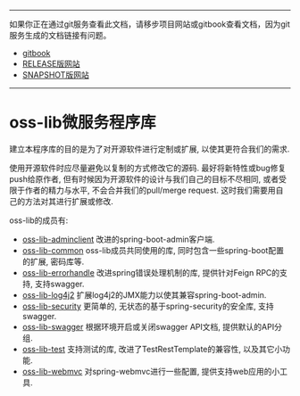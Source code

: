
-----
如果你正在通过git服务查看此文档，请移步项目网站或gitbook查看文档，因为git服务生成的文档链接有问题。
+ [gitbook](http://mvn-site.internal/oss-develop/gitbook)
+ [RELEASE版网站](http://mvn-site.internal/oss/staging)
+ [SNAPSHOT版网站](http://mvn-site.internal/oss-develop/staging)
-----

# oss-lib微服务程序库

建立本程序库的目的是为了对开源软件进行定制或扩展, 以使其更符合我们的需求.

使用开源软件时应尽量避免以复制的方式修改它的源码.
最好将新特性或bug修复push给原作者, 但有时候因为开源软件的设计与我们自己的目标不尽相同, 或者受限于作者的精力与水平, 
不会合并我们的pull/merge request. 这时我们需要用自己的方法对其进行扩展或修改.

oss-lib的成员有:
+ [oss-lib-adminclient](./oss-lib-adminclient/) 改进的spring-boot-admin客户端.
+ [oss-lib-common](./oss-lib-common/) oss-lib成员共同使用的库, 同时包含一些spring-boot配置的扩展, 密码库等.
+ [oss-lib-errorhandle](./oss-lib-errorhandle/) 改进spring错误处理机制的库, 提供针对Feign RPC的支持, 支持swagger.
+ [oss-lib-log4j2](./oss-lib-log4j2/) 扩展log4j2的JMX能力以使其兼容spring-boot-admin.
+ [oss-lib-security](./oss-lib-security/) 更简单的, 无状态的基于spring-security的安全库, 支持swagger.
+ [oss-lib-swagger](./oss-lib-swagger/) 根据环境开启或关闭swagger API文档, 提供默认的API分组.
+ [oss-lib-test](./oss-lib-test/) 支持测试的库, 改进了TestRestTemplate的兼容性, 以及其它小功能.
+ [oss-lib-webmvc](./oss-lib-webmvc/) 对spring-webmvc进行一些配置, 提供支持web应用的小工具.
